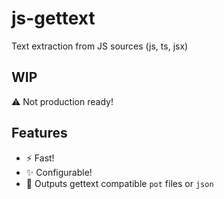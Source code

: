 # js-gettext

Text extraction from JS sources (js, ts, jsx)

## WIP

:warning: Not production ready!

## Features

* :zap: Fast!
* :sparkles: Configurable!
* :memo: Outputs gettext compatible `pot` files or `json`
